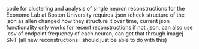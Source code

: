 code for clustering and analysis of single neuron reconstructions for the Economo Lab at Boston University
requires .json (check structure of the json as allen changed how they structure it over time, current json functionality only works for recent reconstructions
if not .json, can also use .csv of endpoint frequency of each neuron, can get that through imagej SNT (all new reconstructions i should just be able to do with this)
